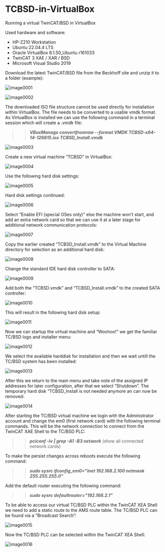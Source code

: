# TCBSD-in-VirtualBox
Running a virtual TwinCAT/BSD in VirtualBox

Used hardware and software:

  * HP-Z210 Workstation
  * Ubuntu 22.04.4 LTS
  * Oracle VirtualBox 6.1.50_Ubuntu r161033
  * TwinCAT 3 XAE / XAR / BSD
  * Microsoft Visual Studio 2019

Download the latest TwinCAT/BSD file from the Beckhoff site and unzip it to a folder (example):

![image0001](/Images/image0001.png)

![image0002](/Images/image0002.png)

The downloaded ISO file structure cannot be used directly for installation within VirtualBox.
The file needs to be converted to a usable vmdk format.
As VirtualBox is installed we can use the following command in a terminal session which will create a .vmdk file:

>>***VBoxManage convertfromraw --format VMDK TCBSD-x64-14-126815.iso TCBSD_Install.vmdk***

![image0003](/Images/image0003.png)

Create a new virtual machine “TCBSD” in VirtualBox:

![image0004](/Images/image0004.png)

Use the following hard disk settings:

![image0005](/Images/image0005.png)

Hard disk settings continued:

![image0006](/Images/image0006.png)

Select “Enable EFI (special OSes only)” else the machine won’t start, and add an extra network card so that we can use it at a later stage for additional network communication protocols:

![image0007](/Images/image0007.png)

Copy the earlier created “TCBSD_Install.vmdk” to the Virtual Machine directory for selection as an additional hard disk:

![image0008](/Images/image0008.png)

Change the standard IDE hard disk controller to SATA:

![image0009](/Images/image0009.png)

Add both the “TCBSD.vmdk” and “TCBSD_Install.vmdk” to the created SATA controller:

![image0010](/Images/image0010.png)

This will result in the following hard disk setup:

![image0011](/Images/image0011.png)

Now we can startup the virtual machine and “Woohoo!” we get the familiar TC/BSD logo and installer menu:

![image0012](/Images/image0012.png)

We select the available harddisk for installation and then we wait untill the TC/BSD system has been installed:

![image0013](/Images/image0013.png)

After this we return to the main menu and take note of the assigned IP addresses for later configuration, after that we select “Shutdown”.
The temporary hard disk “TCBSD_Install is not needed anymore an can now be removed:

![image0014](/Images/image0014.png)

After starting the TC/BSD virtual machine we login with the Administrator account and change the em0 (first network card) with the following terminal commands.
This will be the network connection to connect from the TwinCAT XAE Shell to the TC/BSD PLC:

>>***pciconf -lv | grep -A1 -B3 network*** (show all connected network cards)

To make the persist changes across reboots execute the following command:

>>***sudo sysrc ifconfig_em0="inet 192.168.2.100 netmask 255.255.255.0"***

Add the default router executing the following command:

>>***sudo sysrc defaultrouter="192.168.2.1"***

To be able to access our virtual TC/BSD PLC within the TwinCAT XEA Shell we need to add a static route to the AMS route table. The TC/BSD PLC can be found via a “Broadcast Search”:

![image0015](/Images/image0015.png)

Now the TC/BSD PLC can be selected within the TwinCAT XEA Shell:

![image0016](/Images/image0016.png)